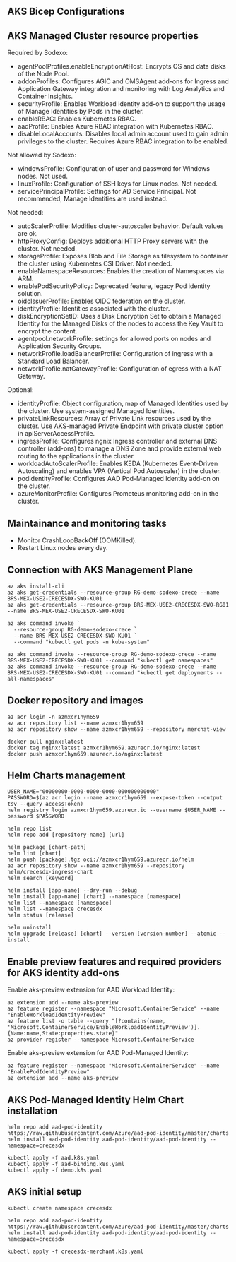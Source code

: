 AKS Bicep Configurations
------------------------

## AKS Managed Cluster resource properties

Required by Sodexo:

* agentPoolProfiles.enableEncryptionAtHost: Encrypts OS and data disks of the Node Pool.
* addonProfiles: Configures AGIC and OMSAgent add-ons for Ingress and Application Gateway integration and monitoring with Log Analytics and Container Insights.
* securityProfile: Enables Workload Identity add-on to support the usage of Manage Identities by Pods in the cluster.
* enableRBAC: Enables Kubernetes RBAC.
* aadProfile: Enables Azure RBAC integration with Kubernetes RBAC.
* disableLocalAccounts: Disables local admin account used to gain admin privileges to the cluster. Requires Azure RBAC integration to be enabled.

Not allowed by Sodexo:

* windowsProfile: Configuration of user and password for Windows nodes. Not used.
* linuxProfile: Configuration of SSH keys for Linux nodes. Not needed.
* servicePrincipalProfile: Settings for AD Service Principal. Not recommended, Manage Identities are used instead.

Not needed:

* autoScalerProfile: Modifies cluster-autoscaler behavior. Default values are ok.
* httpProxyConfig: Deploys additional HTTP Proxy servers with the cluster. Not needed.
* storageProfile: Exposes Blob and File Storage as filesystem to container the cluster using Kubernetes CSI Driver. Not needed.
* enableNamespaceResources: Enables the creation of Namespaces via ARM.
* enablePodSecurityPolicy: Deprecated feature, legacy Pod identity solution.
* oidcIssuerProfile: Enables OIDC federation on the cluster.
* identityProfile: Identities associated with the cluster.
* diskEncryptionSetID: Uses a Disk Encryption Set to obtain a Managed Identity for the Managed Disks of the nodes to access the Key Vault to encrypt the content.
* agentpool.networkProfile: settings for allowed ports on nodes and Application Security Groups.
* networkProfile.loadBalancerProfile: Configuration of ingress with a Standard Load Balancer.
* networkProfile.natGatewayProfile: Configuration of egress with a NAT Gateway.

Optional:

* identityProfile: Object configuration, map of Managed Identities used by the cluster. Use system-assigned Managed Identities.
* privateLinkResources: Array of Private Link resources used by the cluster. Use AKS-managed Private Endpoint with private cluster option in apiServerAccessProfile.
* ingressProfile: Configures ngnix Ingress controller and external DNS controller (add-ons) to manage a DNS Zone and provide external web routing to the applications in the cluster.
* workloadAutoScalerProfile: Enables KEDA (Kubernetes Event-Driven Autoscaling) and enables VPA (Vertical Pod Autoscaler) in the cluster.
* podIdentityProfile: Configures AAD Pod-Managed Identity add-on on the cluster.
* azureMonitorProfile: Configures Prometeus monitoring add-on in the cluster.

## Maintainance and monitoring tasks

* Monitor CrashLoopBackOff (OOMKilled).
* Restart Linux nodes every day.

## Connection with AKS Management Plane

```
az aks install-cli
az aks get-credentials --resource-group RG-demo-sodexo-crece --name BRS-MEX-USE2-CRECESDX-SWO-KU01
az aks get-credentials --resource-group BRS-MEX-USE2-CRECESDX-SWO-RG01 --name BRS-MEX-USE2-CRECESDX-SWO-KU01
```

```
az aks command invoke `
  --resource-group RG-demo-sodexo-crece `
  --name BRS-MEX-USE2-CRECESDX-SWO-KU01 `
  --command "kubectl get pods -n kube-system"

az aks command invoke --resource-group RG-demo-sodexo-crece --name BRS-MEX-USE2-CRECESDX-SWO-KU01 --command "kubectl get namespaces"
az aks command invoke --resource-group RG-demo-sodexo-crece --name BRS-MEX-USE2-CRECESDX-SWO-KU01 --command "kubectl get deployments --all-namespaces"
```

## Docker repository and images

```
az acr login -n azmxcr1hym659
az acr repository list --name azmxcr1hym659
az acr repository show --name azmxcr1hym659 --repository merchat-view
```

```
docker pull nginx:latest
docker tag nginx:latest azmxcr1hym659.azurecr.io/nginx:latest
docker push azmxcr1hym659.azurecr.io/nginx:latest
```

## Helm Charts management

```
USER_NAME="00000000-0000-0000-0000-000000000000"
PASSWORD=$(az acr login --name azmxcr1hym659 --expose-token --output tsv --query accessToken)
helm registry login azmxcr1hym659.azurecr.io --username $USER_NAME --password $PASSWORD
```

```
helm repo list
helm repo add [repository-name] [url]

helm package [chart-path]
helm lint [chart]
helm push [package].tgz oci://azmxcr1hym659.azurecr.io/helm
az acr repository show --name azmxcr1hym659 --repository helm/crecesdx-ingress-chart
helm search [keyword]

helm install [app-name] --dry-run --debug
helm install [app-name] [chart] --namespace [namespace]
helm list --namespace [namespace]
helm list --namespace crecesdx
helm status [release]

helm uninstall
helm upgrade [release] [chart] --version [version-number] --atomic --install
```

## Enable preview features and required providers for AKS identity add-ons

Enable aks-preview extension for AAD Workload Identity:

```
az extension add --name aks-preview
az feature register --namespace "Microsoft.ContainerService" --name "EnableWorkloadIdentityPreview"
az feature list -o table --query "[?contains(name, 'Microsoft.ContainerService/EnableWorkloadIdentityPreview')].{Name:name,State:properties.state}"
az provider register --namespace Microsoft.ContainerService
```

Enable aks-preview extension for AAD Pod-Managed Identity:

```
az feature register --namespace "Microsoft.ContainerService" --name "EnablePodIdentityPreview"
az extension add --name aks-preview
```

## AKS Pod-Managed Identity Helm Chart installation

```
helm repo add aad-pod-identity https://raw.githubusercontent.com/Azure/aad-pod-identity/master/charts
helm install aad-pod-identity aad-pod-identity/aad-pod-identity --namespace=crecesdx

kubectl apply -f aad.k8s.yaml
kubectl apply -f aad-binding.k8s.yaml
kubectl apply -f demo.k8s.yaml
```

## AKS initial setup

```
kubectl create namespace crecesdx

helm repo add aad-pod-identity https://raw.githubusercontent.com/Azure/aad-pod-identity/master/charts
helm install aad-pod-identity aad-pod-identity/aad-pod-identity --namespace=crecesdx

kubectl apply -f crecesdx-merchant.k8s.yaml
```